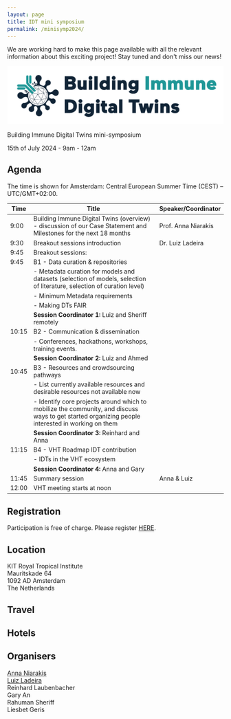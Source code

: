```yaml
---
layout: page
title: IDT mini symposium
permalink: /minisymp2024/
---
```


We are working hard to make this page available with all the relevant information about this exciting project! Stay tuned and don't miss our news!

![](images/thumbnail_logoIDT_banner.png)

Building Immune Digital Twins mini-symposium

15th of July 2024 - 9am - 12am

## Agenda

The time is shown for Amsterdam: Central European Summer Time (CEST) – UTC/GMT+02:00.

| Time  | Title                                                                                                      | Speaker/Coordinator                   |
|-------|------------------------------------------------------------------------------------------------------------|---------------------------------------|
| 9:00  | Building Immune Digital Twins (overview) - discussion of our Case Statement and Milestones for the next 18 months | Prof. Anna Niarakis                   |
| 9:30  | Breakout sessions introduction                                                                              | Dr. Luiz Ladeira                      |
| 9:45  | Breakout sessions:                                                                                          |                                       |
| 9:45  | B1 - Data curation & repositories                                                                           |                                       |
|       | - Metadata curation for models and datasets (selection of models, selection of literature, selection of curation level) |                                       |
|       | - Minimum Metadata requirements                                                                            |                                       |
|       | - Making DTs FAIR                                                                                          |                                       |
|       | **Session Coordinator 1:** Luiz and Sheriff remotely                                                       |                                       |
| 10:15 | B2 - Communication & dissemination                                                                          |                                       |
|       | - Conferences, hackathons, workshops, training events.                                                     |                                       |
|       | **Session Coordinator 2:** Luiz and Ahmed                                                                  |                                       |
| 10:45 | B3 - Resources and crowdsourcing pathways                                                                   |                                       |
|       | - List currently available resources and desirable resources not available now                             |                                       |
|       | - Identify core projects around which to mobilize the community, and discuss ways to get started organizing people interested in working on them |                                       |
|       | **Session Coordinator 3:** Reinhard and Anna                                                               |                                       |
| 11:15 | B4 - VHT Roadmap IDT contribution                                                                           |                                       |
|       | - IDTs in the VHT ecosystem                                                                                |                                       |
|       | **Session Coordinator 4:** Anna and Gary                                                                   |                                       |
| 11:45 | Summary session                                                                                            | Anna & Luiz                           |
| 12:00 | VHT meeting starts at noon                                                                                 |                                       |

## Registration

Participation is free of charge. Please register [HERE](https://docs.google.com/forms/d/e/1FAIpQLSfcRC2EPMKz0XCbGoa4IQ2PKID7YiHaz5AZupJD0mvjjm0lJg/viewform?pli=1).

## Location

KIT Royal Tropical Institute\
Mauritskade 64\
1092 AD Amsterdam\
The Netherlands

## Travel

## Hotels

## Organisers

[Anna Niarakis](https://www.linkedin.com/in/anna-niarakis-58535b3/)\
[Luiz Ladeira](https://www.linkedin.com/in/luizladeira/)\
Reinhard Laubenbacher\
Gary An\
Rahuman Sheriff\
Liesbet Geris
